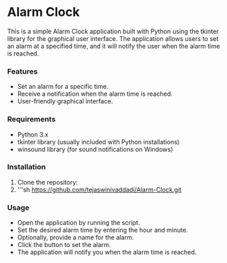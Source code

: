 # Alarm Clock
This is a simple Alarm Clock application built with Python using the tkinter library for the graphical user interface. The application allows users to set an alarm at a specified time, and it will notify the user when the alarm time is reached.

### Features
- Set an alarm for a specific time.
- Receive a notification when the alarm time is reached.
- User-friendly graphical interface.

### Requirements
- Python 3.x
- tkinter library (usually included with Python installations)
- winsound library (for sound notifications on Windows)

### Installation

1. Clone the repository:
2. '''sh
   https://github.com/tejaswinivaddadi/Alarm-Clock.git
  

   
### Usage
- Open the application by running the script.
- Set the desired alarm time by entering the hour and minute.
- Optionally, provide a name for the alarm.
- Click the button to set the alarm.
- The application will notify you when the alarm time is reached.
